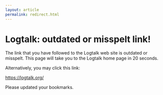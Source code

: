```yaml
---
layout: article
permalink: redirect.html
---
```


Logtalk: outdated or misspelt link!
===================================

The link that you have followed to the Logtalk web site is outdated or
misspelt. This page will take you to the Logtalk home page in 20
seconds.

Alternatively, you may click this link:

<https://logtalk.org/>

Please updated your bookmarks.
